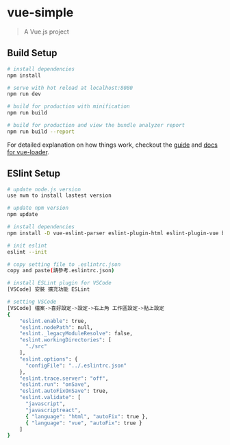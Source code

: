 # vue-simple

> A Vue.js project

## Build Setup

``` bash
# install dependencies
npm install

# serve with hot reload at localhost:8080
npm run dev

# build for production with minification
npm run build

# build for production and view the bundle analyzer report
npm run build --report
```

For detailed explanation on how things work, checkout the [guide](http://vuejs-templates.github.io/webpack/) and [docs for vue-loader](http://vuejs.github.io/vue-loader).



## ESlint Setup

``` bash
# update node.js version
use nvm to install lastest version

# update npm version
npm update

# install dependencies
npm install -D vue-eslint-parser eslint-plugin-html eslint-plugin-vue babel-eslint eslint

# init eslint
eslint --init

# copy setting file to .eslintrc.json
copy and paste(請參考.eslintrc.json)

# install ESLint plugin for VSCode
[VSCode] 安裝 擴充功能 ESLint

# setting VSCode
[VSCode] 檔案->喜好設定->設定->右上角 工作區設定->貼上設定
{
    "eslint.enable": true,
    "eslint.nodePath": null,
    "eslint._legacyModuleResolve": false,
    "eslint.workingDirectories": [
      "./src"
    ],
    "eslint.options": { 
      "configFile": "../.eslintrc.json"
    },
    "eslint.trace.server": "off",
    "eslint.run": "onSave",
    "eslint.autoFixOnSave": true,
    "eslint.validate": [
      "javascript",
      "javascriptreact",
      { "language": "html", "autoFix": true },
      { "language": "vue", "autoFix": true }
    ]
}

```
